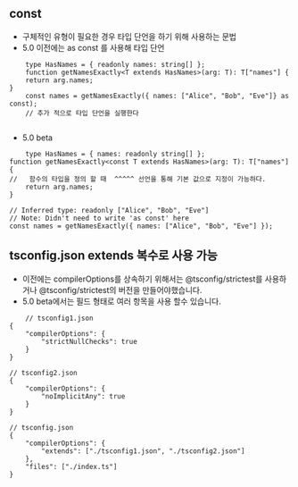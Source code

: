 ## const 

- 구체적인 유형이 필요한 경우 타입 단언을 하기 위해 사용하는 문법
- 5.0 이전에는 as const 를 사용해 타입 단언 
```
    type HasNames = { readonly names: string[] };
    function getNamesExactly<T extends HasNames>(arg: T): T["names"] {
    return arg.names;
}
    const names = getNamesExactly({ names: ["Alice", "Bob", "Eve"]} as const);
    // 추가 적으로 타입 단언을 실행한다


```
- 5.0 beta 
```
    type HasNames = { names: readonly string[] };
function getNamesExactly<const T extends HasNames>(arg: T): T["names"] {
//   함수의 타입을 정의 할 때  ^^^^^ 선언을 통해 기본 값으로 지정이 가능하다.
    return arg.names;
}

// Inferred type: readonly ["Alice", "Bob", "Eve"]
// Note: Didn't need to write 'as const' here
const names = getNamesExactly({ names: ["Alice", "Bob", "Eve"] });

```

## tsconfig.json extends 복수로 사용 가능
- 이전에는 compilerOptions를 상속하기 위해서는 @tsconfig/strictest를 사용하거나 @tsconfig/strictest의 버전을 만들어야했습니다.
- 5.0 beta에서는 필드 형태로 여러 항목을 사용 할수 있습니다.
```
    // tsconfig1.json
{
    "compilerOptions": {
        "strictNullChecks": true
    }
}

// tsconfig2.json
{
    "compilerOptions": {
        "noImplicitAny": true
    }
}

// tsconfig.json
{
    "compilerOptions": {
        "extends": ["./tsconfig1.json", "./tsconfig2.json"]
    },
    "files": ["./index.ts"]
}
```
